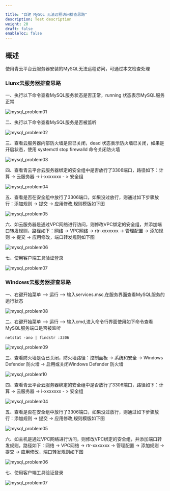 ```yaml
---

title: "自建 MySQL 无法远程访问排查思路"
description: Test description
weight: 20
draft: false
enableToc: false
---
```


## 概述
使用青云平台云服务器安装的MySQL无法远程访问，可通过本文检查处理

### Liunx云服务器排查思路

一、执行以下命令查看MySQL服务状态是否正常，running 状态表示MySQL服务正常

![mysql_problem01](../_images/mysql_problem01.jpg)

二、执行以下命令查看MySQL服务是否被监听

![mysql_problem02](../_images/mysql_problem02.jpg)

三、查看云服务器内部防火墙是否已关闭，dead 状态表示防火墙已关闭，如果是开启状态，使用 systemctl stop firewalld 命令关闭防火墙

![mysql_problem03](../_images/mysql_problem03.png)

四、查看青云平台云服务器绑定的安全组中是否放行了3306端口，路径如下：计算 -> 云服务器 ->  i-xxxxxxx  - > 安全组

![mysql_problem04](../_images/mysql_problem04.jpg)

五、查看是否在安全组中放行了3306端口，如果没过放行，则通过如下步骤放行：添加规则 ->  提交 ->  应用修改,规则模版如下图

![mysql_problem05](../_images/mysql_problem05.png)

六、如云服务器是通过VPC网络进行访问，则修改VPC绑定的安全组，并添加端口转发规则，路径如下：网络 -> VPC网络 -> rtr-xxxxxxx  ->  管理配置  -> 添加规则 -> 提交 -> 应用修改，端口转发规则如下图

![mysql_problem06](../_images/mysql_problem06.jpg)

七、使用客户端工具验证登录

![mysql_problem07](../_images/mysql_problem07.jpg)

### Windows云服务器排查思路

一、右键开始菜单 —> 运行 —>  输入services.msc,在服务界面查看MySQL服务的运行状态

![mysql_problem08](../_images/mysql_problem08.jpg)

二、右键开始菜单 —> 运行 —>  输入cmd,进入命令行界面使用如下命令查看MySQL服务端口是否被监听

```
netstat -ano | findstr :3306
```

![mysql_problem09](../_images/mysql_problem09.jpg)

三、查看防火墙是否已关闭，防火墙路径：控制面板 -> 系统和安全 -> Windows Defender 防火墙 -> 启用或关闭Windows Defender 防火墙

![mysql_problem10](../_images/mysql_problem10.jpg)

四、查看青云平台云服务器绑定的安全组中是否放行了3306端口，路径如下：计算 -> 云服务器 ->  i-xxxxxxx  - > 安全组

![mysql_problem04](../_images/mysql_problem04.jpg)

五、查看是否在安全组中放行了3306端口，如果没过放行，则通过如下步骤放行：添加规则 ->  提交 ->  应用修改,规则模版如下图

![mysql_problem05](../_images/mysql_problem05.png)

六、如主机是通过VPC网络进行访问，则修改VPC绑定的安全组，并添加端口转发规则，路径如下：网络 -> VPC网络 -> rtr-xxxxxxx  ->  管理配置  -> 添加规则 -> 提交 -> 应用修改，端口转发规则如下图

![mysql_problem06](../_images/mysql_problem06.jpg)

七、使用客户端工具验证登录

![mysql_problem07](../_images/mysql_problem07.jpg)